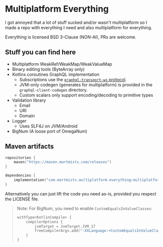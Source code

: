 # Multiplatform Everything

I got annoyed that a lot of stuff sucked and/or wasn't multiplatform so I made a repo with everything I need and also multiplatform for everything.

Everything is licensed BSD 3-Clause (NON-AI), PRs are welcome.

## Stuff you can find here

- Multiplatform WeakRef/WeakMap/WeakValueMap
- Binary editing tools (ByteArray only)
- Kotlinx.coroutines GraphQL implementation
  - Subscriptions use the [`graphql-transport-ws` protocol](https://github.com/enisdenjo/graphql-ws/blob/master/PROTOCOL.md).
  - JVM-only codegen (generates for multiplatform) is provided in the `graphql-client-codegen` directory.
  - Custom scalars only support encoding/decoding to primitive types
- Validation library
  - Email
  - URI
  - Domain
- Logger
  - Uses SLF4J on JVM/Android
- BigNum (A loose port of OmegaNum)

## Maven artifacts

```kotlin
repositories {
    maven("https://maven.martmists.com/releases")
}

dependencies {
    implementation("com.martmists.multiplatform-everything:multiplatform-everything:1.2.4")
}
```

Alternatively you can just lift the code you need as-is, provided you respect the LICENSE file.

> Note: For BigNum, you need to enable `CustomEqualsInValueClasses`:
> ```kotlin
> withType<KotlinCompile> {
>     compilerOptions {
>         jvmTarget = JvmTarget.JVM_17
>         freeCompilerArgs.add("-XXLanguage:+CustomEqualsInValueClasses")
>     }
> }
> ```
